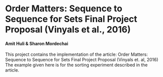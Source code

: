 # Order Matters: Sequence to Sequence for Sets Final Project Proposal (Vinyals et al., 2016) 
#### Amit Huli & Sharon Mordechai
This project contains the implementation of the article: Order Matters: Sequence to Sequence for Sets Final Project Proposal (Vinyals et. al, 2016)
The example given here is for the sorting experiment described in the article.
